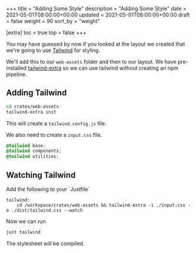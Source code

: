 +++
title = "Adding Some Style"
description = "Adding Some Style"
date = 2021-05-01T08:00:00+00:00
updated = 2021-05-01T08:00:00+00:00
draft = false
weight = 90
sort_by = "weight"


[extra]
toc = true
top = false
+++

You may have guessed by now if you looked at the layout we created that we're going to use [Tailwind](https://tailwindcss.com/) for styling.

We'll add this to our `web-assets` folder and then to our layout. We have pre-installed [tailwind-extra](https://github.com/dobicinaitis/tailwind-cli-extra) so we can use tailwind without creating an npm pipeline.

## Adding Tailwind

```sh
cd crates/web-assets
tailwind-extra init
```
This will create a `tailwind.config.js` file.

We also need to create a `input.css` file.


```css
@tailwind base;
@tailwind components;
@tailwind utilities;
```

## Watching Tailwind

Add the following to your ´Justfile´

```justfile
tailwind:
    cd /workspace/crates/web-assets && tailwind-extra -i ./input.css -o ./dist/tailwind.css --watch
```

Now we can run 

```sh
just tailwind
```

The stylesheet will be compiled.